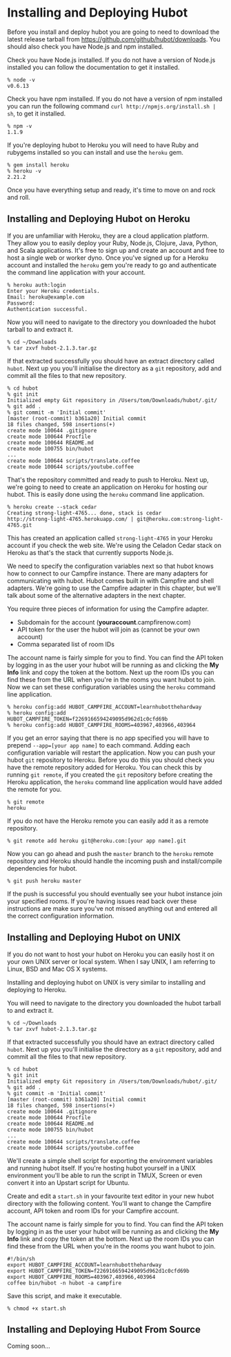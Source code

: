 # Installing and Deploying Hubot

Before you install and deploy hubot you are going to need to download the
latest release tarball from https://github.com/github/hubot/downloads. You
should also check you have Node.js and npm installed.

Check you have Node.js installed. If you do not have a version of Node.js
installed you can follow the documentation to get it installed.

    % node -v
    v0.6.13

Check you have npm installed. If you do not have a version of npm installed you
can run the following command `curl http://npmjs.org/install.sh | sh`, to get
it installed.

    % npm -v
    1.1.9

If you're deploying hubot to Heroku you will need to have Ruby and rubygems
installed so you can install and use the `heroku` gem.

    % gem install heroku
    % heroku -v
    2.21.2

Once you have everything setup and ready, it's time to move on and rock and roll.

## Installing and Deploying Hubot on Heroku

If you are unfamiliar with Heroku, they are a cloud application platform. They
allow you to easily deploy your Ruby, Node.js, Clojure, Java, Python, and Scala
applications. It's free to sign up and create an account and free to host a
single web or worker dyno. Once you've signed up for a Heroku account and
installed the `heroku` gem you're ready to go and authenticate the command line
application with your account.

    % heroku auth:login
    Enter your Heroku credentials.
    Email: heroku@example.com
    Password:
    Authentication successful.

Now you will need to navigate to the directory you downloaded the hubot tarball
to and extract it.

    % cd ~/Downloads
    % tar zxvf hubot-2.1.3.tar.gz

If that extracted successfully you should have an extract directory called
`hubot`. Next up you you'll initialise the directory as a `git` repository, add
and commit all the files to that new repository.

    % cd hubot
    % git init
    Initialized empty Git repository in /Users/tom/Downloads/hubot/.git/
    % git add .
    % git commit -m 'Initial commit'
    [master (root-commit) b361a20] Initial commit
    18 files changed, 598 insertions(+)
    create mode 100644 .gitignore
    create mode 100644 Procfile
    create mode 100644 README.md
    create mode 100755 bin/hubot
    ...
    create mode 100644 scripts/translate.coffee
    create mode 100644 scripts/youtube.coffee

That's the repository committed and ready to push to Heroku. Next up, we're
going to need to create an application on Heroku for hosting our hubot. This is
easily done using the `heroku` command line application.

    % heroku create --stack cedar
    Creating strong-light-4765... done, stack is cedar
    http://strong-light-4765.herokuapp.com/ | git@heroku.com:strong-light-4765.git

This has created an application called `strong-light-4765` in your Heroku
account if you check the web site. We're using the Celadon Cedar stack on
Heroku as that's the stack that currently supports Node.js.

We need to specify the configuration variables next so that hubot knows how to
connect to our Campfire instance. There are many adapters for communicating
with hubot. Hubot comes built in with Campfire and shell adapters. We're going
to use the Campfire adapter in this chapter, but we'll talk about some of the
alternative adapters in the next chapter.

You require three pieces of information for using the Campfire adapter.

* Subdomain for the account (**youraccount**.campfirenow.com)
* API token for the user the hubot will join as (cannot be your own account)
* Comma separated list of room IDs

The account name is fairly simple for you to find. You can find the API token
by logging in as the user your hubot will be running as and clicking the **My
Info** link and copy the token at the bottom. Next up the room IDs you can find
these from the URL when you're in the rooms you want hubot to join. Now we can
set these configuration variables using the `heroku` command line application.

    % heroku config:add HUBOT_CAMPFIRE_ACCOUNT=learnhubotthehardway
    % heroku config:add HUBOT_CAMPFIRE_TOKEN=f2269166594249095d962d1c0cfd69b
    % heroku config:add HUBOT_CAMPFIRE_ROOMS=403967,403966,403964

If you get an error saying that there is no app specified you will have to
prepend `--app=[your app name]` to each command. Adding each configuration
variable will restart the application. Now you can push your hubot `git`
repository to Heroku. Before you do this you should check you have the remote
repository added for Heroku. You can check this by running `git remote`, if you
created the `git` repository before creating the Heroku application, the
`heroku` command line application would have added the remote for you.

    % git remote
    heroku

If you do not have the Heroku remote you can easily add it as a remote
repository.

    % git remote add heroku git@heroku.com:[your app name].git

Now you can go ahead and push the `master` branch to the `heroku` remote
repository and Heroku should handle the incoming push and install/compile
dependencies for hubot.

    % git push heroku master

If the push is successful you should eventually see your hubot instance join
your specified rooms. If you're having issues read back over these instructions
are make sure you've not missed anything out and entered all the correct
configuration information.

## Installing and Deploying Hubot on UNIX

If you do not want to host your hubot on Heroku you can easily host it on your
own UNIX server or local system. When I say UNIX, I am referring to Linux, BSD
and Mac OS X systems.

Installing and deploying hubot on UNIX is very similar to installing and
deploying to Heroku.

You will need to navigate to the directory you downloaded the hubot tarball to
and extract it.

    % cd ~/Downloads
    % tar zxvf hubot-2.1.3.tar.gz

If that extracted successfully you should have an extract directory called
`hubot`. Next up you you'll initialise the directory as a `git` repository, add
and commit all the files to that new repository.

    % cd hubot
    % git init
    Initialized empty Git repository in /Users/tom/Downloads/hubot/.git/
    % git add .
    % git commit -m 'Initial commit'
    [master (root-commit) b361a20] Initial commit
    18 files changed, 598 insertions(+)
    create mode 100644 .gitignore
    create mode 100644 Procfile
    create mode 100644 README.md
    create mode 100755 bin/hubot
    ...
    create mode 100644 scripts/translate.coffee
    create mode 100644 scripts/youtube.coffee

We'll create a simple shell script for exporting the environment variables and
running hubot itself. If you're hosting hubot yourself in a UNIX environment
you'll be able to run the script in TMUX, Screen or even convert it into an
Upstart script for Ubuntu.

Create and edit a `start.sh` in your favourite text editor in your new hubot
directory with the following content. You'll want to change the Campfire
account, API token and room IDs for your Campfire account.

The account name is fairly simple for you to find. You can find the API token
by logging in as the user your hubot will be running as and clicking the **My
Info** link and copy the token at the bottom. Next up the room IDs you can find
these from the URL when you're in the rooms you want hubot to join.

    #!/bin/sh
    export HUBOT_CAMPFIRE_ACCOUNT=learnhubotthehardway
    export HUBOT_CAMPFIRE_TOKEN=f2269166594249095d962d1c0cfd69b
    export HUBOT_CAMPFIRE_ROOMS=403967,403966,403964
    coffee bin/hubot -n hubot -a campfire

Save this script, and make it executable.

    % chmod +x start.sh

## Installing and Deploying Hubot From Source

Coming soon...
